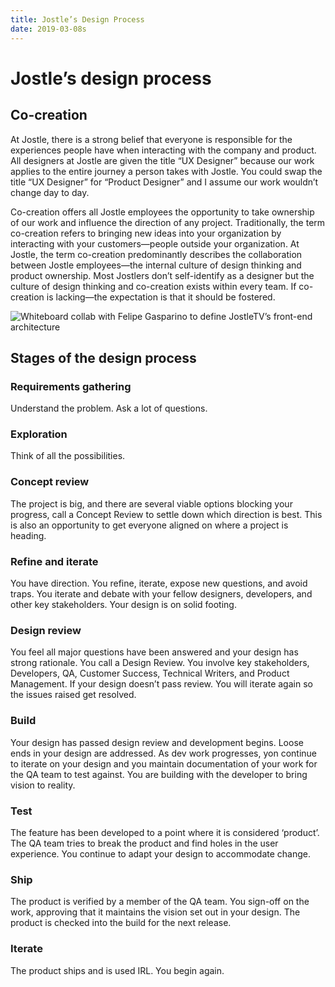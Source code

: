 ```yaml
---
title: Jostle’s Design Process
date: 2019-03-08s
---
```


# Jostle’s design process

## Co-creation

At Jostle, there is a strong belief that everyone is responsible for the experiences people have when interacting with the company and product. All designers at Jostle are given the title “UX Designer” because our work applies to the entire journey a person takes with Jostle. You could swap the title “UX Designer” for “Product Designer” and I assume our work wouldn’t change day to day.

Co-creation offers all Jostle employees the opportunity to take ownership of our work and influence the direction of any project. Traditionally, the term co-creation refers to bringing new ideas into your organization by interacting with your customers—people outside your organization. At Jostle, the term co-creation predominantly describes the collaboration between Jostle employees—the internal culture of design thinking and product ownership. Most Jostlers don’t self-identify as a designer but the culture of design thinking and co-creation exists within every team. If co-creation is lacking—the expectation is that it should be fostered.


![Whiteboard collab with Felipe Gasparino to define JostleTV’s front-end architecture](https://d2mxuefqeaa7sj.cloudfront.net/s_269270EBA6F0BD68B3493110A86F888D4DDA2DDC8EBCE4067C38F3933041672A_1546925749367_image.png)

## Stages of the design process

### Requirements gathering

Understand the problem. Ask a lot of questions.

### Exploration

Think of all the possibilities.

### Concept review

The project is big, and there are several viable options blocking your progress, call a Concept Review to settle down which direction is best. This is also an opportunity to get everyone aligned on where a project is heading.

### Refine and iterate

You have direction. You refine, iterate, expose new questions, and avoid traps. You iterate and debate with your fellow designers, developers, and other key stakeholders. Your design is on solid footing.

### Design review

You feel all major questions have been answered and your design has strong rationale. You call a Design Review. You involve key stakeholders, Developers, QA, Customer Success, Technical Writers, and Product Management. If your design doesn’t pass review. You will iterate again so the issues raised get resolved.

### Build

Your design has passed design review and development begins. Loose ends in your design are addressed. As dev work progresses, yon continue to iterate on your design and you maintain documentation of your work for the QA team to test against. You are building with the developer to bring vision to reality.

### Test

The feature has been developed to a point where it is considered ‘product’. The QA team tries to break the product and find holes in the user experience. You continue to adapt your design to accommodate change.

### Ship

The product is verified by a member of the QA team. You sign-off on the work, approving that it maintains the vision set out in your design. The product is checked into the build for the next release.

### Iterate

The product ships and is used IRL. You begin again.